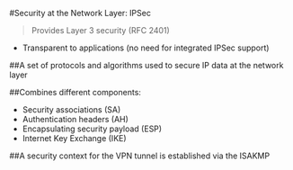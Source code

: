 #Security at the Network Layer: IPSec

> Provides Layer 3 security (RFC 2401)
- Transparent to applications (no need for integrated IPSec support)

##A set of protocols and algorithms used to secure IP data at the network layer

##Combines different components:
- Security associations (SA)
- Authentication headers (AH)
- Encapsulating security payload (ESP)
- Internet Key Exchange (IKE)

##A security context for the VPN tunnel is established via the ISAKMP
